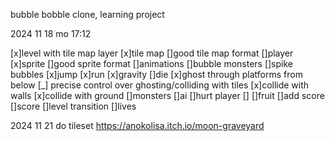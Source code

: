 bubble bobble clone,
learning project

2024 11 18 mo
17:12

[x]level with tile map layer
[x]tile map
 []good tile map format
[]player
 [x]sprite
 []good sprite format
 []animations
 []bubble monsters
 []spike bubbles
 [x]jump
 [x]run
 [x]gravity
 []die
 [x]ghost through platforms from below
  [_] precise control over ghosting/colliding with tiles
 [x]collide with walls
 [x]collide with ground
[]monsters
 []ai
 []hurt player
 []
[]fruit
 []add score
[]score
[]level transition
[]lives

2024 11 21 do
tileset 
https://anokolisa.itch.io/moon-graveyard
